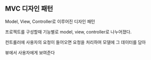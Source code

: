 ## MVC 디자인 패턴

Model, View, Controller로 이루어진 디자인 패턴 

프로젝트를 구성할때 기능별로 model, view, controller로 나누어졌다.

컨트롤러에 사용자의 요청이 들어오면 요청을 처리하여 모델에 그 데이터를 담아

뷰에서 사용자에게 보여준다

  

